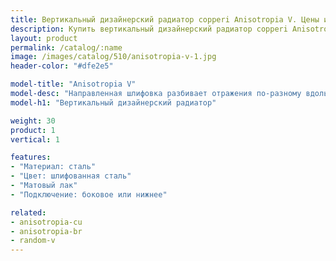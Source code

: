 ```yaml
---
title: Вертикальный дизайнерский радиатор copperi Anisotropia V. Цены и размеры.
description: Купить вертикальный дизайнерский радиатор copperi Anisotropia V в Москве по цене производителя.
layout: product
permalink: /catalog/:name
image: /images/catalog/510/anisotropia-v-1.jpg
header-color: "#dfe2e5"

model-title: "Anisotropia V"
model-desc: "Направленная шлифовка разбивает отражения по-разному вдоль и поперёк линий. Можно выбрать наш рисунок или предложить свой."
model-h1: "Вертикальный дизайнерский радиатор"

weight: 30
product: 1
vertical: 1

features:
- "Материал: сталь"
- "Цвет: шлифованная сталь"
- "Матовый лак"
- "Подключение: боковое или нижнее"

related:
- anisotropia-cu
- anisotropia-br
- random-v
---
```

